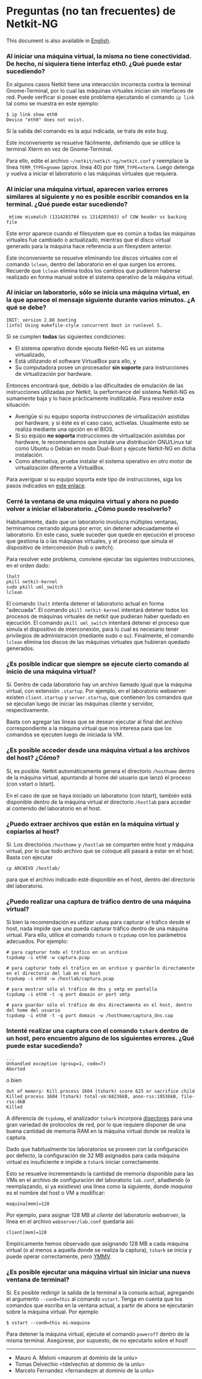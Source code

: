 # Preguntas (no tan frecuentes) de Netkit-NG

This document is also available in [English](faq.en.md).

### Al iniciar una máquina virtual, la misma no tiene conectividad. De hecho, ni siquiera tiene interfaz eth0. ¿Qué puede estar sucediendo?

En algunos casos Netkit tiene una interacción incorrecta contra la terminal
Gnome-Terminal, por lo cual las máquinas virtuales inician sin interfaces de
red. Puede verificar si posee este problema ejecutando el comando
`ip link` tal como se muestra en este ejemplo:

    $ ip link show eth0
    Device "eth0" does not exist.

Si la salida del comando es la aquí indicada, se trata de este bug.

Este inconveniente se resuelve fácilmente, definiendo que se utilice la
terminal Xterm en vez de Gnome-Terminal.

Para ello, edite el archivo `~/netkit/netkit-ng/netkit.conf` y reemplace la 
línea `TERM_TYPE=gnome` (aprox. linea 40) por `TERM_TYPE=xterm`. Luego detenga
y vuelva a iniciar el laboratorio o las máquinas virtuales que requiera.


### Al iniciar una máquina virtual, aparecen varios errores similares al siguiente y no es posible escribir comandos en la terminal. ¿Qué puede estar sucediendo?

     mtime mismatch (1314283784 vs 1314285563) of COW header vs backing file

Este error aparece cuando el filesystem que es común a todas las máquinas
virtuales fue cambiado o actualizado, mientras que el disco virtual generado
para la máquina hace referencia a un filesystem anterior.

Este inconveniente se resuelve eliminando los discos virtuales con el comando
`lclean`, dentro del laboratorio en el que surgen los errores. Recuerde que
`lclean` elimina todos los cambios que pudieron haberse realizado en forma
manual sobre el sistema operativo de la máquina virtual.


### Al iniciar un laboratorio, sólo se inicia una máquina virtual, en la que aparece el mensaje siguiente durante varios minutos. ¿A qué se debe?

    INIT: version 2.88 booting
    [info] Using makefile-style concurrent boot in runlevel S.

Si se cumplen **todas** las siguientes condiciones:

- El sistema operativo donde ejecuta Netkit-NG es un sistema virtualizado,
- Está utilizando el software VirtualBox para ello, y
- Su computadora posee un procesador **sin soporte** para instrucciones de
  virtualización por hardware.

Entonces encontrará que, debido a las dificultades de emulación de las
instrucciones utilizadas por Netkit, la performance del sistema Netkit-NG es
sumamente baja y lo hace prácticamente inutilizable. Para resolver esta
situación:

- Averigüe si su equipo soporta instrucciones de virtualización asistidas
  por hardware, y si éste es el caso caso, actívelas. Usualmente esto se
  realiza mediante una opción en el BIOS.
- Si su equipo **no soporta** instrucciones de virtualización asistidas por
  hardware, le recomendamos que instale una distribución GNU/Linux tal como
  Ubuntu o Debian en modo Dual-Boot y ejecute Netkit-NG en dicha instalación.
- Como alternativa, pruebe instalar el sistema operativo en otro motor de
  virtualización diferente a VirtualBox.

Para averiguar si su equipo soporta este tipo de instrucciones, siga los pasos
indicados en [este enlace](https://blogs.technet.microsoft.com/davidcervigon/2007/04/26/soporta-mi-procesador-la-virtualizacin-asistida-por-hardware/).

### Cerré la ventana de una máquina virtual y ahora no puedo volver a iniciar el laboratorio. ¿Cómo puedo resolverlo?

Habitualmente, dado que un laboratorio involucra múltiples ventanas,
terminamos cerrando alguna por error, sin detener adecuadamente el laboratorio.
En este caso, suele suceder que quede en ejecución el proceso que gestiona
la o las máquinas virtuales, y el proceso que simula el dispositivo de
interconexión (hub o switch).

Para resolver este problema, conviene ejecutar las siguientes instrucciones,
en el orden dado:

    lhalt
    pkill netkit-kernel
    sudo pkill uml_switch
    lclean

El comando `lhalt` intenta detener el laboratorio actual en forma "adecuada".
El comando `pkill netkit-kernel` intentará detener todos los procesos de
máquinas virtuales de netkit que pudieran haber quedado en ejecución. El
comando `pkill uml_switch` intentará detener el proceso que simula el
dispositivo de interconexión, para lo cual es necesario tener privilegios de
administración (mediante sudo o su). Finalmente, el comando `lclean` elimina
los discos de las máquinas virtuales que hubieran quedado generados.


### ¿Es posible indicar que siempre se ejecute cierto comando al inicio de una máquina virtual?

Sí. Dentro de cada laboratorio hay un archivo llamado igual que la máquina
virtual, con extensión `.startup`. Por ejemplo, en el laboratorio webserver
existen `client.startup` y `server.startup`, que contienen los comandos que
se ejecutan luego de iniciar las máquinas cliente y servidor, respectivamente.

Basta con agregar las líneas que se desean ejecutar al final del archivo
correspondiente a la máquina virtual que nos interesa para que los comandos
se ejecuten luego de iniciada la VM.

### ¿Es posible acceder desde una máquina virtual a los archivos del host? ¿Cómo?

Sí, es posible. Netkit automáticamente genera el directorio `/hosthome` dentro de la máquina virtual, apuntando al home 
del usuario que lanzó el proceso (con vstart o lstart).

En el caso de que se haya iniciado un laboratorio (con lstart), también está disponible dentro de 
la máquina virtual el directorio `/hostlab` para acceder al contenido del laboratorio en el host.

### ¿Puedo extraer archivos que están en la máquina virtual y copiarlos al host?

Sí. Los directorios `/hosthome` y `/hostlab` se comparten entre host y máquina
virtual, por lo que todo archivo que se coloque allí pasará a estar en el host.
Basta con ejecutar

    cp ARCHIVO /hostlab/

para que el archivo indicado esté disponible en el host, dentro del directorio
del laboratorio.

### ¿Puedo realizar una captura de tráfico dentro de una máquina virtual?

Si bien la recomendación es utilizar `vdump` para capturar el tráfico desde
el host, nada impide que uno pueda capturar tráfico dentro de una máquina
virtual. Para ello, utilice el comando `tshark` o `tcpdump` con los
parámetros adecuados. Por ejemplo:

    # para capturar todo el tráfico en un archivo
    tcpdump -i eth0 -w captura.pcap

    # para capturar todo el tráfico en un archivo y guardarlo directamente en el directorio del lab en el host
    tcpdump -i eth0 -w /hostlab/captura.pcap
    
    # para mostrar sólo el tráfico de dns y smtp en pantalla
    tcpdump -i eth0 -t -q port domain or port smtp

    # para guardar sólo el tráfico de dns directamente en el host, dentro del home del usuario
    tcpdump -i eth0 -t -q port domain -w /hosthome/captura_dns.cap

### Intenté realizar una captura con el comando `tshark` dentro de un host, pero encuentro alguno de los siguientes errores. ¿Qué puede estar sucediendo?

    ...
    Unhandled exception (group=1, code=7)
    Aborted

o bien

    Out of memory: Kill process 1604 (tshark) score 625 or sacrifice child
    Killed process 1604 (tshark) total-vm:68236kB, anon-rss:19536kB, file-rss:4kB
    Killed

A diferencia de `tcpdump`, el analizador `tshark` incorpora
[disectores](https://www.wireshark.org/docs/wsdg_html_chunked/ChapterDissection.html) para una gran variedad de protocolos de red, por lo que requiere disponer de una
buena cantidad de memoria RAM en la máquina virtual donde se realiza la captura.

Dado que habitualmente los laboratorios se proveen con la configuración por
defecto, la configuración de 32 MB asignados para cada máquina virtual es
insuficiente e impide a `tshark` iniciar correctamente.

Esto se resuelve incrementando la cantidad de memoria disponible para las VMs
en el archivo de configuración del laboratorio `lab.conf`, añadiendo (o
reemplazando, si ya existiese) una línea como la siguiente, donde _maquina_
es el nombre del host o VM a modificar:

    maquina[mem]=128

Por ejemplo, para asignar 128 MB al _cliente_ del laboratorio _webserver_, la
línea en el archivo `webserver/lab.conf` quedaría así:

    client[mem]=128

Empíricamente hemos observado que asignando 128 MB a cada máquina virtual (o al
menos a aquella donde se realiza la captura), `tshark` se inicia y puede operar
correctamente, pero [YMMV](http://quesignificado.com/ymmv/).

### ¿Es posible ejecutar una máquina virtual sin iniciar una nueva ventana de terminal?

Sí. Es posible redirigir la salida de la terminal a la consola actual,
agregando el argumento `--con0=this` al comando `vstart`. Tenga en cuenta
que los comandos que escriba en la ventana actual, a partir de ahora se
ejecutarán sobre la máquina virtual. Por ejemplo

    $ vstart --con0=this mi-maquina

Para detener la máquina virtual, ejecute el comando `poweroff` dentro de
la misma terminal. Asegúrese, por supuesto, de no ejecutarlo sobre el host!

---

* Mauro A. Meloni \<maurom at dominio de la unlu\>
* Tomas Delvechio \<tdelvechio at dominio de la unlu\>
* Marcelo Fernandez \<fernandezm at dominio de la unlu\>
